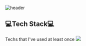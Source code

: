 ![header](https://capsule-render.vercel.app/api?type=waving&color=random&height=300&section=header&text=KimSooAh&fontSize=90)


<h2>💻Tech Stack💻</h2>
Techs that I've used at least once
<img src="https://img.shields.io/badge/Python-3766AB?style=flat-square&logo=Python&logoColor=white"/></a>&nbsp 
